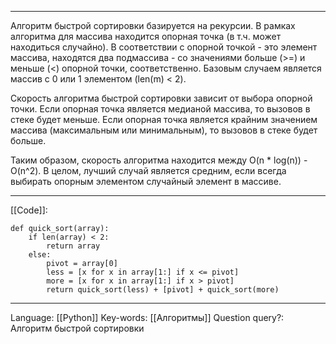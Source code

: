___
Алгоритм быстрой сортировки базируется на рекурсии. В рамках алгоритма для массива находится опорная точка (в т.ч. может находиться случайно). В соответствии с опорной точкой - это элемент массива, находятся два подмассива - со значениями больше (>=) и меньше (<) опорной точки, соответственно. Базовым случаем является массив с 0 или 1 элементом (len(m) < 2).

Скорость алгоритма быстрой сортировки зависит от выбора опорной точки. Если опорная точка является медианой массива, то вызовов в стеке будет меньше. Если опорная точка является крайним значением массива (максимальным или минимальным), то вызовов в стеке будет больше. 

Таким образом, скорость алгоритма находится между O(n * log(n)) - O(n^2). В целом, лучший случай является средним, если всегда выбирать опорным элементом случайный элемент в массиве. 
___
[[Code]]:
```
def quick_sort(array):
    if len(array) < 2:
        return array
    else:
        pivot = array[0]
        less = [x for x in array[1:] if x <= pivot]
        more = [x for x in array[1:] if x > pivot]
        return quick_sort(less) + [pivot] + quick_sort(more)
```
___
Language: [[Python]]
Key-words:  [[Алгоритмы]]
Question query?: Алгоритм быстрой сортировки